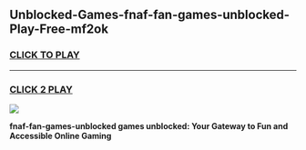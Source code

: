
## Unblocked-Games-fnaf-fan-games-unblocked-Play-Free-mf2ok
<h3>
<a href="https://premium76.site?title=fnaf-fan-games-unblocked&ref=18A">CLICK TO PLAY</a></h3>
<hr>

<h3>
<a href="https://premium76.site?title=fnaf-fan-games-unblocked&ref=18A">CLICK 2 PLAY</a>
  
</h3>

<a href="https://premium76.site?title=fnaf-fan-games-unblocked&ref=18A"><img src="https://clearcache.store/games.png"></a>


**fnaf-fan-games-unblocked games unblocked: Your Gateway to Fun and Accessible Online Gaming**
